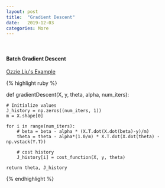 ```yaml
---
layout: post
title:  "Gradient Descent"
date:   2019-12-03
categories: More
---
```

<br />
<h4>Batch Gradient Descent</h4>

<a href="http://ozzieliu.com/2016/02/09/gradient-descent-tutorial/">
Ozzie Liu's Example
</a>

{% highlight ruby %}

def gradientDescent(X, y, theta, alpha, num_iters):

    # Initialize values
    J_history = np.zeros((num_iters, 1))
    m = X.shape[0]

    for i in range(num_iters):       
        # beta = beta - alpha * (X.T.dot(X.dot(beta)-y)/m)
        theta = theta - alpha*(1.0/m) * X.T.dot(X.dot(theta) - np.vstack(Y.T))

        # cost history    
        J_history[i] = cost_function(X, y, theta)

    return theta, J_history

{% endhighlight %}
